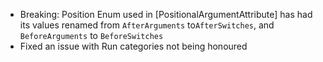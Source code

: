 - Breaking: Position Enum used in [PositionalArgumentAttribute] has had its values renamed from `AfterArguments` to`AfterSwitches`, and `BeforeArguments` to `BeforeSwitches`
- Fixed an issue with Run categories not being honoured